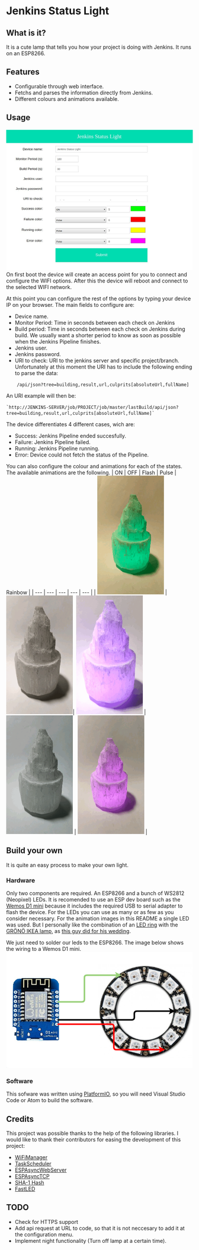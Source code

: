 Jenkins Status Light
==================

## What is it?
It is a cute lamp that tells you how your project is doing with Jenkins. It runs on an ESP8266.

## Features
- Configurable through web interface.
- Fetchs and parses the information directly from Jenkins.
- Different colours and animations available.

## Usage
![alt text](documentation/light_gui.jpg "Lamp wiring diagram")
On first boot the device will create an access point for you to connect and configure the WIFI options. After this the device will reboot and connect to the selected WIFI network.

At this point you can configure the rest of the options by typing your device IP on your browser. The main fields to configure are:

- Device name.
- Monitor Period: Time in seconds between each check on Jenkins
- Build period: Time in seconds between each check on Jenkins during build. We usually want a shorter period to know as soon as possible when the Jenkins Pipeline finishes.
- Jenkins user.
- Jenkins password.
- URI to check: URI to the jenkins server and specific project/branch. Unfortunately at this moment the URI has to include the following ending to parse the data:
```
    /api/json?tree=building,result,url,culprits[absoluteUrl,fullName]
```
An URI example will then be:
```
`http://JENKINS-SERVER/job/PROJECT/job/master/lastBuild/api/json?tree=building,result,url,culprits[absoluteUrl,fullName]`
```

The device differentiates 4 different cases, wich are:
- Success: Jenkins Pipeline ended succesfully.
- Failure: Jenkins Pipeline failed.
- Running: Jenkins Pipeline running.
- Error: Device could not fetch the status of the Pipeline.

You can also configure the colour and animations for each of the states. The available animations are the following.
| ON | OFF | Flash | Pulse | Rainbow |
| --- | --- | --- | --- | --- |
| ![Alt Text](documentation/on.gif) |![Alt Text](documentation/off.gif)| ![Alt Text](documentation/flash.gif) | ![Alt Text](documentation/pulse.gif) | ![Alt Text](documentation/rainbow.gif) |

## Build your own
It is quite an easy process to make your own light.
### Hardware
Only two components are required. An ESP8266 and a bunch of WS2812 (Neopixel) LEDs.
It is recomended to use an ESP dev board such as the [Wemos D1 mini](https://wiki.wemos.cc/products:d1:d1_mini) because it includes the required USB to serial adapter to flash the device.
For the LEDs you can use as many or as few as you consider necessary. For the animation images in this README a single LED was used. But I personally like the combination of an [LED ring](https://es.aliexpress.com/item/32672949478.html) with the [GRÖNÖ IKEA lamp](https://www.ikea.com/sg/en/p/groenoe-table-lamp-frosted-glass-white-20373225/), as [this guy did for his wedding](https://www.instructables.com/id/WiFi-Controlled-LED-Wedding-Table-Pieces/).

We just need to solder our leds to the ESP8266. The image below shows the wiring to a Wemos D1 mini.
![alt text](documentation/wiring_diagram.png "Lamp wiring diagram")

### Software
This sofware was written using [PlatformIO](https://platformio.org/platformio-ide), so you will need Visual Studio Code or Atom to build the software.

## Credits
This project was possible thanks to the help of the following libraries. I would like to thank their contributors for easing the development of this project:

- [WiFiManager](https://github.com/tzapu/WiFiManager)
- [TaskScheduler](https://github.com/arkhipenko/TaskScheduler)
- [ESPAsyncWebServer](https://github.com/me-no-dev/ESPAsyncWebServer)
- [ESPAsyncTCP](https://github.com/me-no-dev/ESPAsyncTCP)
- [SHA-1 Hash](https://github.com/mr-glt/Arduino-SHA-1-Hash)
- [FastLED](https://github.com/FastLED/FastLED)

## TODO
- Check for HTTPS support
- Add api request at URL to code, so that it is not neccesary to add it at the configuration menu.
- Implement night functionality (Turn off lamp at a certain time).
